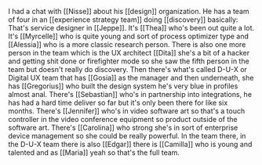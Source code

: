 I had a chat with [[Nisse]] about his [[design]] organization. He has a team of four in an [[experience strategy team]] doing [[discovery]] basically: That's service designer in [[Jeppe]]. It's [[Thea]] who's been out quite a lot. It's [[Myrcelle]] who is quite young and sort of process optimizer type and [[Alessia]] who is a more classic research person. There is also one more person in the team which is the UX architect [[Dita]] she's a bit of a hacker and getting shit done or firefighter mode so she saw the fifth person in the team but doesn't really do discovery. Then there's what's called D-U-X or Digital UX team that has [[Gosia]] as the manager and then underneath, she has [[Gregorius]] who built the design system he's very blue in profiles almost anal. There's [[Sebastian]] who's in partnership into integrations, he has had a hard time deliver so far but it's only been there for like six months. There's [[Jennifer]] who's in video software art so that's a touch controller in the video conference equipment so product outside of the software art. There's [[Carolina]] who strong she's in sort of enterprise device management so she could be really powerful. In the team there, in the D-U-X team there is also [[Edgar]] there is [[Camilla]] who is young and talented and as [[Maria]] yeah so that's the full team.